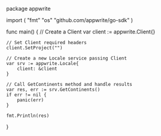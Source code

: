 package appwrite

import (
    "fmt"
    "os"
    "github.com/appwrite/go-sdk"
)

func main() {
    // Create a Client
    var client := appwrite.Client{}

    // Set Client required headers
    client.SetProject("")

    // Create a new Locale service passing Client
    var srv := appwrite.Locale{
        client: &client
    }

    // Call GetContinents method and handle results
    var res, err := srv.GetContinents()
    if err != nil {
        panic(err)
    }

    fmt.Println(res)
}